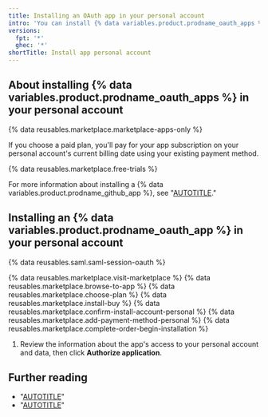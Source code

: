 ```yaml
---
title: Installing an OAuth app in your personal account
intro: 'You can install {% data variables.product.prodname_oauth_apps %} from {% data variables.product.prodname_marketplace %} to use in your personal account.'
versions:
  fpt: '*'
  ghec: '*'
shortTitle: Install app personal account
---
```


## About installing {% data variables.product.prodname_oauth_apps %} in your personal account

{% data reusables.marketplace.marketplace-apps-only %}

If you choose a paid plan, you'll pay for your app subscription on your personal account's current billing date using your existing payment method.

{% data reusables.marketplace.free-trials %}

For more information about installing a {% data variables.product.prodname_github_app %}, see "[AUTOTITLE](/apps/using-github-apps/installing-a-github-app-in-your-personal-account)."

## Installing an {% data variables.product.prodname_oauth_app %} in your personal account

{% data reusables.saml.saml-session-oauth %}

{% data reusables.marketplace.visit-marketplace %}
{% data reusables.marketplace.browse-to-app %}
{% data reusables.marketplace.choose-plan %}
{% data reusables.marketplace.install-buy %}
{% data reusables.marketplace.confirm-install-account-personal %}
{% data reusables.marketplace.add-payment-method-personal %}
{% data reusables.marketplace.complete-order-begin-installation %}
1. Review the information about the app's access to your personal account and data, then click **Authorize application**.

## Further reading

- "[AUTOTITLE](/billing/managing-your-github-billing-settings/adding-or-editing-a-payment-method)"
- "[AUTOTITLE](/apps/oauth-apps/using-oauth-apps/installing-an-oauth-app-in-your-organization)"
